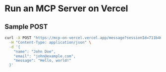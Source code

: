 # Run an MCP Server on Vercel

## Sample POST

```sh
curl -X POST "https://mcp-on-vercel.vercel.app/message?sessionId=711b468f-bc3b-4d91-ad56-a51e815dbc63" \
  -H "Content-Type: application/json" \
  -d '{
    "name": "John Doe",
    "email": "john@example.com",
    "message": "Hello, world!"
  }'
```
